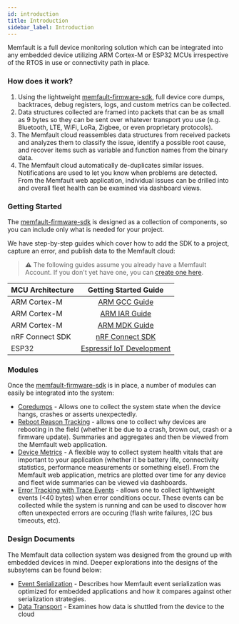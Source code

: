 ```yaml
---
id: introduction
title: Introduction
sidebar_label: Introduction
---
```


Memfault is a full device monitoring solution which can be integrated into any
embedded device utilizing ARM Cortex-M or ESP32 MCUs irrespective of the RTOS in
use or connectivity path in place.

### How does it work?

1. Using the lightweight
   [memfault-firmware-sdk](https://github.com/memfault/memfault-firmware-sdk),
   full device core dumps, backtraces, debug registers, logs, and custom metrics
   can be collected.
2. Data structures collected are framed into packets that can be as small as 9
   bytes so they can be sent over whatever transport you use (e.g. Bluetooth,
   LTE, WiFi, LoRa, Zigbee, or even proprietary protocols).
3. The Memfault cloud reassembles data structures from received packets and
   analyzes them to classify the issue, identify a possible root cause, and
   recover items such as variable and function names from the binary data.
4. The Memfault cloud automatically de-duplicates similar issues. Notifications
   are used to let you know when problems are detected. From the Memfault web
   application, individual issues can be drilled into and overall fleet health
   can be examined via dashboard views.

### Getting Started

The [memfault-firmware-sdk](https://github.com/memfault/memfault-firmware-sdk)
is designed as a collection of components, so you can include only what is
needed for your project.

We have step-by-step guides which cover how to add the SDK to a project, capture
an error, and publish data to the Memfault cloud:

> :warning: The following guides assume you already have a Memfault Account. If
> you don't yet have one, you can
> [create one here](https://memfault.typeform.com/to/zHsZBg?plan=starter).

<center>

| MCU Architecture |                  Getting Started Guide                   |
| ---------------- | :------------------------------------------------------: |
| ARM Cortex-M     |      [ARM GCC Guide](/docs/embedded/arm-gcc-guide)       |
| ARM Cortex-M     |      [ARM IAR Guide](/docs/embedded/arm-iar-guide)       |
| ARM Cortex-M     |      [ARM MDK Guide](/docs/embedded/arm-mdk-guide)       |
| nRF Connect SDK  | [nRF Connect SDK ](/docs/embedded/nrf-connect-sdk-guide) |
| ESP32            | [Espressif IoT Development](/docs/embedded/esp32-guide)  |

</center>

### Modules

Once the
[memfault-firmware-sdk](https://github.com/memfault/memfault-firmware-sdk) is in
place, a number of modules can easily be integrated into the system:

- [Coredumps](/docs/embedded/coredumps) - Allows one to collect the system state
  when the device hangs, crashes or asserts unexpectedly.
- [Reboot Reason Tracking](/docs/embedded/reboot-reason-tracking) - allows one
  to collect why devices are rebooting in the field (whether it be due to a
  crash, brown out, crash or a firmware update). Summaries and aggregates and
  then be viewed from the Memfault web application.
- [Device Metrics](/docs/embedded/metrics-api) - A flexible way to collect
  system health vitals that are important to your application (whether it be
  battery life, connectivity statistics, performance measurements or something
  else!). From the Memfault web application, metrics are plotted over time for
  any device and fleet wide summaries can be viewed via dashboards.
- [Error Tracking with Trace Events](/docs/embedded/trace-events) - allows one
  to collect lightweight events (<40 bytes) when error conditions occur. These
  events can be collected while the system is running and can be used to
  discover how often unexpected errors are occuring (flash write failures, I2C
  bus timeouts, etc).

### Design Documents

The Memfault data collection system was designed from the ground up with
embedded devices in mind. Deeper explorations into the designs of the subsytems
can be found below:

- [Event Serialization](/docs/embedded/event-serialization-overview) - Describes
  how Memfault event serialization was optimized for embedded applications and
  how it compares against other serialization strategies.
- [Data Transport](/docs/embedded/data-from-firmware-to-the-cloud) - Examines
  how data is shuttled from the device to the cloud
